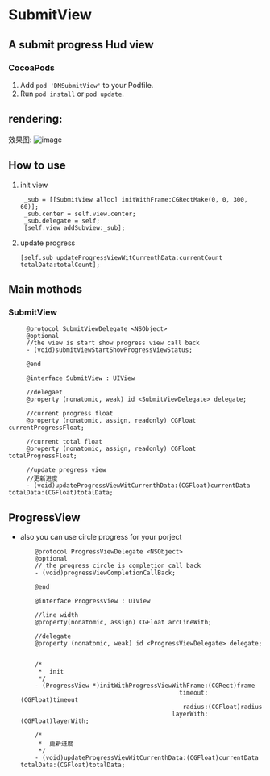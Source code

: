 # SubmitView

## A submit progress Hud view

### CocoaPods

1. Add `pod 'DMSubmitView'` to your Podfile.
2. Run `pod install` or `pod update`.


## rendering:
效果图:
 ![image](https://github.com/DMDavid/SubmitView/blob/master/SubmitView/rendering.gif)


## How to use

1. init view

        _sub = [[SubmitView alloc] initWithFrame:CGRectMake(0, 0, 300, 60)];
        _sub.center = self.view.center;
        _sub.delegate = self;
        [self.view addSubview:_sub];
        
2. update progress 

       [self.sub updateProgressViewWitCurrenthData:currentCount totalData:totalCount];
       
       
       
## Main mothods

### SubmitView

         @protocol SubmitViewDelegate <NSObject>
         @optional
         //the view is start show progress view call back
         - (void)submitViewStartShowProgressViewStatus;

         @end

         @interface SubmitView : UIView

         //delegaet
         @property (nonatomic, weak) id <SubmitViewDelegate> delegate;

         //current progress float
         @property (nonatomic, assign, readonly) CGFloat currentProgressFloat;

         //current total float
         @property (nonatomic, assign, readonly) CGFloat totalProgressFloat;

         //update pregress view
         //更新进度
         - (void)updateProgressViewWitCurrenthData:(CGFloat)currentData totalData:(CGFloat)totalData;
         
         
## ProgressView

* also you can use circle progress for your porject 


          @protocol ProgressViewDelegate <NSObject>
          @optional
          // the progress circle is completion call back
          - (void)progressViewCompletionCallBack;

          @end

          @interface ProgressView : UIView

          //line width
          @property(nonatomic, assign) CGFloat arcLineWith;

          //delegate
          @property (nonatomic, weak) id <ProgressViewDelegate> delegate;


          /*
           *  init
           */
          - (ProgressView *)initWithProgressViewWithFrame:(CGRect)frame
                                                  timeout:(CGFloat)timeout
                                                   radius:(CGFloat)radius
                                                layerWith:(CGFloat)layerWith;

          /*
           *  更新进度
           */
          - (void)updateProgressViewWitCurrenthData:(CGFloat)currentData totalData:(CGFloat)totalData;


